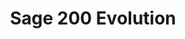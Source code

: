 ---
title: "Sage 200 Evolution"
lead: "Integrate your Sage 200 Evolution with supported Sales Channels / Webstores through Stock2Shop"
seoTitle: "Sage 200 Evolution Integration Features"
seoDescription: "Integrate your Sage 200 Evolution data source with supported Sales Channels / Webstores through Stock2Shop"
source: "sage-200-evolution"
type: help
tags: ["feature"]
---